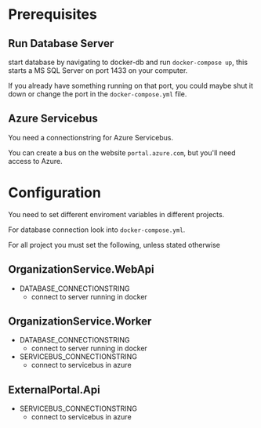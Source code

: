 
# Prerequisites
## Run Database Server
start database by navigating to docker-db and run `docker-compose up`, this starts a MS SQL Server on port 1433 on your computer.

If you already have something running on that port, you could maybe shut it down or change the port in the `docker-compose.yml` file.

## Azure Servicebus
You need a connectionstring for Azure Servicebus.

You can create a bus on the website `portal.azure.com`, but you'll need access to Azure.

# Configuration
You need to set different enviroment variables in different projects.

For database connection look into `docker-compose.yml`.

For all project you must set the following, unless stated otherwise

## OrganizationService.WebApi
- DATABASE_CONNECTIONSTRING
	- connect to server running in docker

## OrganizationService.Worker
- DATABASE_CONNECTIONSTRING
	- connect to server running in docker
- SERVICEBUS_CONNECTIONSTRING
	- connect to servicebus in azure

## ExternalPortal.Api
- SERVICEBUS_CONNECTIONSTRING
	- connect to servicebus in azure


